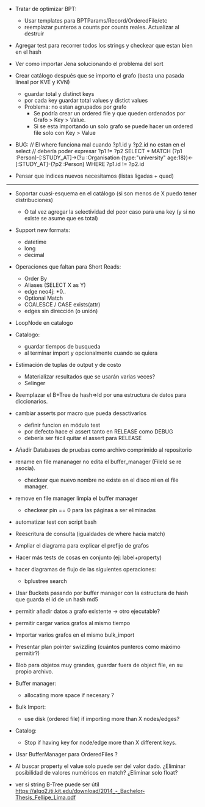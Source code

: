 - Tratar de optimizar BPT:
    + Usar templates para BPTParams/Record/OrderedFile/etc
    - reemplazar punteros a counts por counts reales. Actualizar al destruir

- Agregar test para recorrer todos los strings y checkear que estan bien en el hash

- Ver como importar Jena solucionando el problema del sort

- Crear catálogo después que se importo el grafo (basta una pasada lineal por KVE y KVN)
    - guardar total y distinct keys
    - por cada key guardar total values y distict values
    - Problema: no estan agrupados por grafo
        - Se podría crear un ordered file y que queden ordenados por Grafo > Key > Value.
        - Si se esta importando un solo grafo se puede hacer un ordered file solo con Key > Value

- BUG:
    // El where funciona mal cuando ?p1.id y ?p2.id no estan en el select
    // debería poder expresar ?p1 != ?p2
    SELECT *
    MATCH (?p1 :Person)-[:STUDY_AT]->(?u :Organisation {type:"university" age:18})<-[:STUDY_AT]-(?p2 :Person)
    WHERE ?p1.id != ?p2.id

- Pensar que indices nuevos necesitamos (listas ligadas + quad)
____________________________________________________________________
- Soportar cuasi-esquema en el catálogo (si son menos de X puedo tener distribuciones)
    - O tal vez agregar la selectividad del peor caso para una key (y si no existe se asume que es total)

- Support new formats:
    - datetime
    - long
    - decimal

- Operaciones que faltan para Short Reads:
    - Order By
    - Aliases (SELECT X as Y)
    - edge neo4j: *0..
    - Optional Match
    - COALESCE / CASE exists(attr)
    - edges sin dirección (o unión)

- LoopNode en catalogo
- Catalogo:
    - guardar tiempos de busqueda
    - al terminar import y opcionalmente cuando se quiera

- Estimación de tuplas de output y de costo
    - Materializar resultados que se usarán varias veces?
    - Selinger
- Reemplazar el B+Tree de hash=>Id por una estructura de datos para diccionarios.


- cambiar asserts por macro que pueda desactivarlos
    - definir funcion en módulo test
    - por defecto hace el assert tanto en RELEASE como DEBUG
    - debería ser fácil quitar el assert para RELEASE
- Añadir Databases de pruebas como archivo comprimido al repositorio

- rename en file mananager no edita el buffer_manager (FileId se re asocia).
    - checkear que nuevo nombre no existe en el disco ni en el file manager.
- remove en file manager limpia el buffer manager
    - checkear pin == 0 para las páginas a ser eliminadas

- automatizar test con script bash
- Reescritura de consulta (igualdades de where hacia match)
- Ampliar el diagrama para explicar el prefijo de grafos
- Hacer más tests de cosas en conjunto (ej: label+property)
- hacer diagramas de flujo de las siguientes operaciones:
    - bplustree search

- Usar Buckets pasando por buffer manager con la estructura de hash que guarda el id de un hash md5
- permitir añadir datos a grafo existente -> otro ejecutable?
- permitir cargar varios grafos al mismo tiempo

- Importar varios grafos en el mismo bulk_import
- Presentar plan pointer swizzling (cuántos punteros como máximo permitir?)
- Blob para objetos muy grandes, guardar fuera de object file, en su propio archivo.
- Buffer manager:
    - allocating more space if necesary ?
- Bulk Import:
    - use disk (ordered file) if importing more than X nodes/edges?
- Catalog:
    - Stop if having key for node/edge more than X different keys.
- Usar BufferManager para OrderedFiles ?
- Al buscar property el value solo puede ser del valor dado. ¿Eliminar posibilidad de valores numéricos en match? ¿Eliminar solo float?
- ver si string B-Tree puede ser útil https://algo2.iti.kit.edu/download/2014_-_Bachelor-Thesis_Fellipe_Lima.pdf
